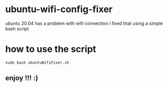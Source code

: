 # ubuntu-wifi-config-fixer
ubuntu 20.04 has a problem with wifi connection i fixed that using a simple bash script

# how to use the script
`sudo bash ubuntuWifiFixer.sh `

## enjoy !!! :)
